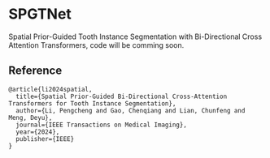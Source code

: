 # SPGTNet
Spatial Prior-Guided Tooth Instance Segmentation with  Bi-Directional Cross Attention Transformers, code will be comming soon.


## Reference
    @article{li2024spatial,
      title={Spatial Prior-Guided Bi-Directional Cross-Attention Transformers for Tooth Instance Segmentation},
      author={Li, Pengcheng and Gao, Chenqiang and Lian, Chunfeng and Meng, Deyu},
      journal={IEEE Transactions on Medical Imaging},
      year={2024},
      publisher={IEEE}
    }
